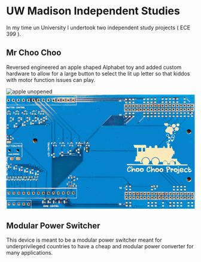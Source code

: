 # UW Madison Independent Studies

In my time un University I undertook two independent study projects ( ECE 399 ).

## Mr Choo Choo

Reversed engineered an apple shaped Alphabet toy and added custom hardware to allow for a large button to select the lit up letter so that kiddos with motor function issues can play.

![apple unopened](./assets/apple-unopened.png)
![choo choo board](./assets/board.png)

## Modular Power Switcher

This device is meant to be a modular power switcher meant for underprivileged countries to have a cheap and modular power converter for many applications.